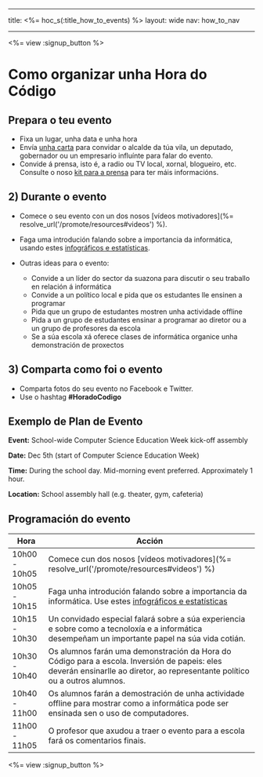 * * *

title: <%= hoc_s(:title_how_to_events) %> layout: wide nav: how_to_nav

* * *

<%= view :signup_button %>

# Como organizar unha Hora do Código

## Prepara o teu evento

  * Fixa un lugar, unha data e unha hora
  * Envía [unha carta](https://docs.google.com/a/code.org/document/d/1eP41sKW7y0qq_JvkRIgZK8dWYICaGRZ4CCDETXa78wY/edit) para convidar o alcalde da túa vila, un deputado, gobernador ou un empresario influínte para falar do evento.
  * Convide á prensa, isto é, a radio ou TV local, xornal, blogueiro, etc. Consulte o noso [kit para a prensa](<%= resolve_url('/promote/press-kit') %>) para ter máis informacións.

## 2) Durante o evento

  * Comece o seu evento con un dos nosos [vídeos motivadores](%= resolve_url('/promote/resources#videos') %).
  * Faga uma introdución falando sobre a importancia da informática, usando estes [infográficos e estatísticas](<%= resolve_url('/promote/stats') %>).   
      
    
  * Outras ideas para o evento: 
      * Convide a un líder do sector da suazona para discutir o seu traballo en relación á informática
      * Convide a un político local e pida que os estudantes lle ensinen a programar
      * Pida que un grupo de estudantes mostren unha actividade offline
      * Pida a un grupo de estudantes ensinar a programar ao diretor ou a un grupo de profesores da escola
      * Se a súa escola xá oferece clases de informática organice unha demonstración de proxectos

## 3) Comparta como foi o evento

  * Comparta fotos do seu evento no Facebook e Twitter. 
  * Use o hashtag **#HoradoCodigo**

## Exemplo de Plan de Evento

**Event:** School-wide Computer Science Education Week kick-off assembly

**Date:** Dec 5th (start of Computer Science Education Week)

**Time:** During the school day. Mid-morning event preferred. Approximately 1 hour.

**Location:** School assembly hall (e.g. theater, gym, cafeteria)   
  


## Programación do evento

| Hora          | Acción                                                                                                                                                                      |
| ------------- | --------------------------------------------------------------------------------------------------------------------------------------------------------------------------- |
| 10h00 - 10h05 | Comece cun dos nosos [vídeos motivadores](%= resolve_url('/promote/resources#videos') %)                                                                                    |
| 10h05 - 10h15 | Faga unha introdución falando sobre a importancia da informática. Use estes [infográficos e estatísticas](<%= resolve_url('/promote/stats') %>)                             |
| 10h15 - 10h30 | Un convidado especial falará sobre a súa experiencia e sobre como a tecnoloxía e a informática desempeñam un importante papel na súa vida cotián.                           |
| 10h30 - 10h40 | Os alumnos farán uma demonstración da Hora do Código para a escola. Inversión de papeis: eles deverán ensinarlle ao diretor, ao representante político ou a outros alumnos. |
| 10h40 - 11h00 | Os alumnos farán a demostración de unha actividade offline para mostrar como a informática pode ser ensinada sen o uso de computadores.                                     |
| 11h00 - 11h05 | O profesor que axudou a traer o evento para a escola fará os comentarios finais.                                                                                            |

<%= view :signup_button %>